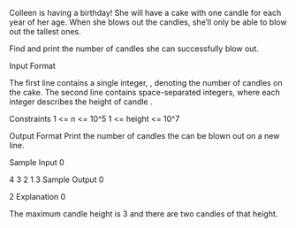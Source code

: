 Colleen is having a birthday! She will have a cake with one candle for each year of her age. When she blows out the candles, she’ll only be able to blow out the tallest ones.

Find and print the number of candles she can successfully blow out.

Input Format

The first line contains a single integer, , denoting the number of candles on the cake. 
The second line contains  space-separated integers, where each integer  describes the height of candle .

Constraints
1 <= n <= 10^5
1 <= height <= 10^7

Output Format 
Print the number of candles the can be blown out on a new line.

Sample Input 0

4
3 2 1 3
Sample Output 0

2
Explanation 0

The maximum candle height is 3 and there are two candles of that height.
